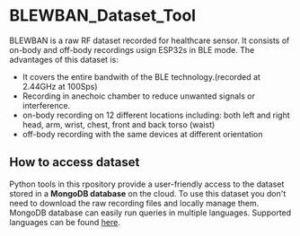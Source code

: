 # BLEWBAN_Dataset_Tool
BLEWBAN is a raw RF dataset recorded for healthcare sensor. It consists of on-body and off-body recordings usign ESP32s in BLE mode.
The advantages of this dataset is:
- It covers the entire bandwith of the BLE technology.(recorded at 2.44GHz at 100Sps)
- Recording in anechoic chamber to reduce unwanted signals or interference.
- on-body recording on 12 different locations including: both left and right head, arm, wrist, chest, front and back torso (waist)  
- off-body recording with the same devices at different orientation
## How to access dataset
Python tools in this rpository provide a user-friendly access to the dataset stored in a **MongoDB database** on the cloud.
To use this dataset you don't need to download the raw recording files and locally manage them. MongoDB database can easily run queries in multiple languages. Supported languages can be found [here](https://www.mongodb.com/languages).
